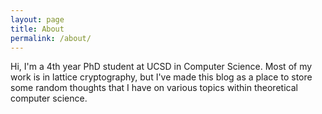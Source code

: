 ```yaml
---
layout: page
title: About
permalink: /about/
---
```


Hi, I'm a 4th year PhD student at UCSD in Computer Science.
Most of my work is in lattice cryptography, but I've made this blog as a place
to store some random thoughts that I have on various topics within theoretical
computer science.
